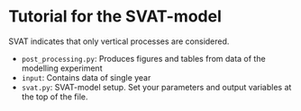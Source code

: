 # Tutorial for the SVAT-model
SVAT indicates that only vertical processes are considered.

- `post_processing.py`: Produces figures and tables from data of the modelling experiment
- `input`: Contains data of single year
- `svat.py`: SVAT-model setup. Set your parameters and output variables at the top of
the file.

